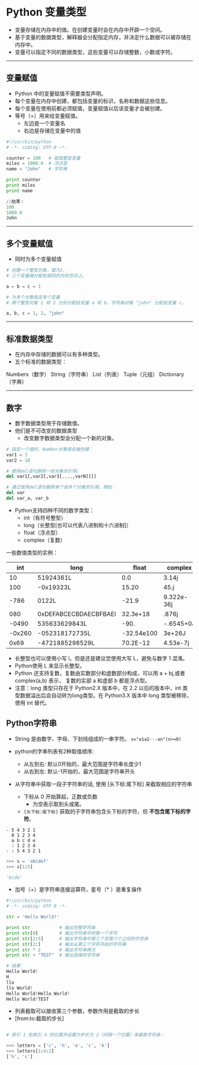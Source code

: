 # Python 变量类型
* 变量存储在内存中的值。在创建变量时会在内存中开辟一个空间。
* 基于变量的数据类型，解释器会分配指定内存，并决定什么数据可以被存储在内存中。
* 变量可以指定不同的数据类型，这些变量可以存储整数，小数或字符。

---

## 变量赋值
* Python 中的变量赋值不需要类型声明。
* 每个变量在内存中创建，都包括变量的标识，名称和数据这些信息。
* 每个变量在使用前都必须赋值，变量赋值以后该变量才会被创建。
* 等号（=）用来给变量赋值。
  * 左边是一个变量名
  * 右边是存储在变量中的值

```py
#!/usr/bin/python
# -*- coding: UTF-8 -*-

counter = 100   # 赋值整型变量
miles = 1000.0  # 浮点型
name = "John"   # 字符串

print counter
print miles
print name

//结果：
100
1000.0
John
```

---

## 多个变量赋值
* 同时为多个变量赋值

```py
# 创建一个整型对象，值为1，
# 三个变量被分配到相同的内存空间上。

a = b = c = 1

# 为多个对象指定多个变量
# 两个整型对象 1 和 2 分别分配给变量 a 和 b，字符串对象 "john" 分配给变量 c。

a, b, c = 1, 2, "john"
```

---

## 标准数据类型
* 在内存中存储的数据可以有多种类型。
* 五个标准的数据类型：

Numbers（数字）
String（字符串）
List（列表）
Tuple（元组）
Dictionary（字典）

---

## 数字
* 数字数据类型用于存储数值。
* 他们是不可改变的数据类型
  * 改变数字数据类型会分配一个新的对象。

```py
# 指定一个值时，Number对象就会被创建：
var1 = 1
var2 = 10

# 使用del语句删除一些对象的引用。
del var1[,var2[,var3[....,varN]]]]

# 通过使用del语句删除单个或多个对象的引用。例如：
del var
del var_a, var_b
```

* Python支持四种不同的数字类型：
  * int（有符号整型）
  * long（长整型[也可以代表八进制和十六进制]）
  * float（浮点型）
  * complex（复数）

一些数值类型的实例：

int	| long	| float	| complex
---|---|---|---
10	    | 51924361L	            | 0.0	        | 3.14j
100	    | -0x19323L           	| 15.20	      | 45.j
-786	  | 0122L	                | -21.9	      | 9.322e-36j
080	    | 0xDEFABCECBDAECBFBAEl	| 32.3e+18	  | .876j
-0490 	| 535633629843L	        | -90.	      | -.6545+0J
-0x260	| -052318172735L        |	-32.54e100	| 3e+26J
0x69  	| -4721885298529L	      | 70.2E-12	  | 4.53e-7j

* 长整型也可以使用小写 l，但是还是建议您使用大写 L，避免与数字 1 混淆。
* Python使用 L 来显示长整型。
* Python 还支持复数，复数由实数部分和虚数部分构成，可以用 a + bj,或者 complex(a,b) 表示， 复数的实部 a 和虚部 b 都是浮点型。
* 注意：long 类型只存在于 Python2.X 版本中，在 2.2 以后的版本中，int 类型数据溢出后会自动转为long类型。在 Python3.X 版本中 long 类型被移除，使用 int 替代。


## Python字符串
* String 是由数字、字母、下划线组成的一串字符。
`s="a1a2···an"(n>=0)`

* python的字串列表有2种取值顺序:
  * 从左到右: 默认0开始的，最大范围是字符串长度少1
  * 从右到左: 默认-1开始的，最大范围是字符串开头

* 从字符串中获取一段子字符串的话, 使用 [头下标:尾下标] 来截取相应的字符串
  * 下标从 0 开始算起，正数或负数
    * 为空表示取到头或尾。
  * `[头下标:尾下标]` 获取的子字符串包含头下标的字符，但 **不包含尾下标的字符**。

```
- 5 4 3 2 1
  0 1 2 3 4
  a b c d e
  : 1 2 3 4
- : 5 4 3 2 1
```

```py
>>> s = 'abcdef'
>>> s[1:5]

'bcde'
```

* 加号（+）是字符串连接运算符，星号（* ）是重复操作

```py
#!/usr/bin/python
# -*- coding: UTF-8 -*-

str = 'Hello World!'

print str           # 输出完整字符串
print str[0]        # 输出字符串中的第一个字符
print str[2:5]      # 输出字符串中第三个至第六个之间的字符串
print str[2:]       # 输出从第三个字符开始的字符串
print str * 2       # 输出字符串两次
print str + "TEST"  # 输出连接的字符串

# 结果
Hello World!
H
llo
llo World!
Hello World!Hello World!
Hello World!TEST
```

* 列表截取可以接收第三个参数，参数作用是截取的步长
* [from:to:截取的步长]

```py

# 索引 1 到索引 4 的位置并设置为步长为 2（间隔一个位置）来截取字符串：

>>> letters = ['c', 'h', 'e', 'c', 'k']
>>> letters[1:4:2]
['h', 'c']
```
